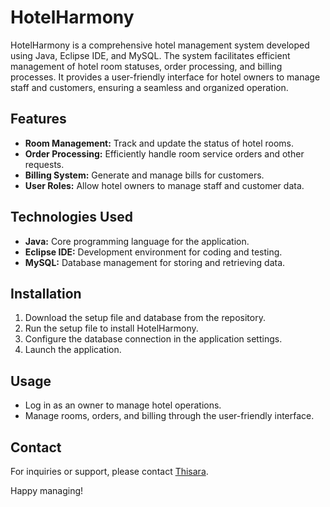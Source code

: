 # HotelHarmony

HotelHarmony is a comprehensive hotel management system developed using Java, Eclipse IDE, and MySQL. The system facilitates efficient management of hotel room statuses, order processing, and billing processes. It provides a user-friendly interface for hotel owners to manage staff and customers, ensuring a seamless and organized operation.

## Features
- **Room Management:** Track and update the status of hotel rooms.
- **Order Processing:** Efficiently handle room service orders and other requests.
- **Billing System:** Generate and manage bills for customers.
- **User Roles:** Allow hotel owners to manage staff and customer data.

## Technologies Used
- **Java:** Core programming language for the application.
- **Eclipse IDE:** Development environment for coding and testing.
- **MySQL:** Database management for storing and retrieving data.

## Installation
1. Download the setup file and database from the repository.
2. Run the setup file to install HotelHarmony.
3. Configure the database connection in the application settings.
4. Launch the application.

## Usage
- Log in as an owner to manage hotel operations.
- Manage rooms, orders, and billing through the user-friendly interface.

## Contact
For inquiries or support, please contact [Thisara](mailto:Thisara.a2001@gmail.com).

Happy managing!
